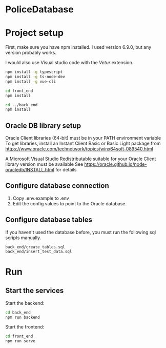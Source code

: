 # PoliceDatabase

# Project setup
First, make sure you have npm installed. I used version 6.9.0, but any version probably works.

I would also use Visual studio code with the *Vetur* extension.

```bash
npm install -g typescript
npm install -g ts-node-dev
npm install -g vue-cli

cd front_end
npm install

cd ../back_end
npm install
```
## Oracle DB library setup
Oracle Client libraries (64-bit) must be in your PATH environment variable
To get libraries, install an Instant Client Basic or Basic Light package from
https://www.oracle.com/technetwork/topics/winx64soft-089540.html

A Microsoft Visual Studio Redistributable suitable for your Oracle Client library version must be available
See https://oracle.github.io/node-oracledb/INSTALL.html for details

## Configure database connection
1. Copy .env.example to .env
2. Edit the config values to point to the Oracle database.

## Configure database tables
If you haven't used the database before, you must run the following sql scripts manually.
```
back_end/create_tables.sql
back_end/insert_test_data.sql
```

# Run

## Start the services
Start the backend:
```bash
cd back_end
npm run backend
```

Start the frontend:
```bash
cd front_end
npm run serve
```
